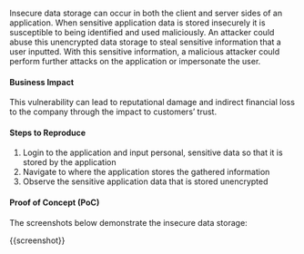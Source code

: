 Insecure data storage can occur in both the client and server sides of an application. When sensitive application data is stored insecurely it is susceptible to being identified and used maliciously. An attacker could abuse this unencrypted data storage to steal sensitive information that a user inputted. With this sensitive information, a malicious attacker could perform further attacks on the application or impersonate the user.

#### Business Impact

This vulnerability can lead to reputational damage and indirect financial loss to the company through the impact to customers’ trust.

#### Steps to Reproduce

1. Login to the application and input personal, sensitive data so that it is stored by the application
1. Navigate to where the application stores the gathered information
1. Observe the sensitive application data that is stored unencrypted

#### Proof of Concept (PoC)

The screenshots below demonstrate the insecure data storage:

{{screenshot}}
